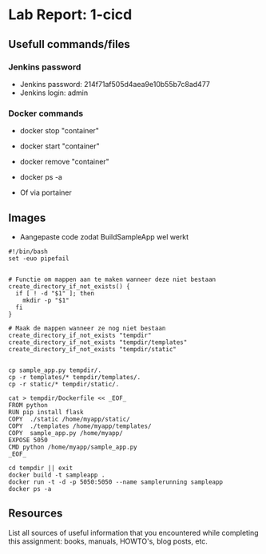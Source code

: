 # Lab Report: 1-cicd

## Usefull commands/files

### Jenkins password

- Jenkins password: 214f71af505d4aea9e10b55b7c8ad477
- Jenkins login: admin

### Docker commands
- docker stop "container"
- docker start "container"
- docker remove "container"

- docker ps -a

- Of via portainer

## Images

- Aangepaste code zodat BuildSampleApp wel werkt

```
#!/bin/bash
set -euo pipefail


# Functie om mappen aan te maken wanneer deze niet bestaan
create_directory_if_not_exists() {
  if [ ! -d "$1" ]; then
    mkdir -p "$1"
  fi
}

# Maak de mappen wanneer ze nog niet bestaan
create_directory_if_not_exists "tempdir"
create_directory_if_not_exists "tempdir/templates"
create_directory_if_not_exists "tempdir/static"


cp sample_app.py tempdir/.
cp -r templates/* tempdir/templates/.
cp -r static/* tempdir/static/.

cat > tempdir/Dockerfile << _EOF_
FROM python
RUN pip install flask
COPY  ./static /home/myapp/static/
COPY  ./templates /home/myapp/templates/
COPY  sample_app.py /home/myapp/
EXPOSE 5050
CMD python /home/myapp/sample_app.py
_EOF_

cd tempdir || exit
docker build -t sampleapp .
docker run -t -d -p 5050:5050 --name samplerunning sampleapp
docker ps -a 

```



## Resources

List all sources of useful information that you encountered while completing this assignment: books, manuals, HOWTO's, blog posts, etc.
